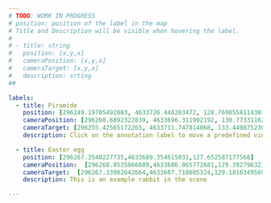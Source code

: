 ```yaml
---
# TODO: WORK IN PROGRESS
# position: position of the label in the map
# Title and Description will be visible when hovering the label.
#
# - title: string
#   position: [x,y,x]
#   cameraPosition: [x,y,x]
#   cameraTarget: [x,y,x]
#   description: srting
##

labels:
  - title: Piramide 
    position: [296249.19705492083, 4633726.448203472, 128.7690558114301]
    cameraPosition: [296260.6092322839, 4633696.311992192, 130.7733116269969]
    cameraTarget: [296255.42565172265, 4633711.747814068, 133.44087523067427]
    description: Click on the annotation label to move a predefined view. <br>Click on the icon to execute the specified action.<br>In this case, the action will bring you to another scene and point cloud.

  - title: Easter egg
    position: [296267.3540227735,4633689.354615031,127.652587177568]
    cameraPosition:  [296268.0535866889,4633686.065772681,129.3927963214762]
    cameraTarget:  [296267.33982642664,4633687.710605324,129.18163495696592]
    description: This is an example rabbit in the scene

---
```

